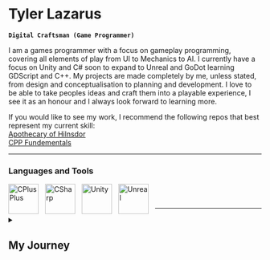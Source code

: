 # Tyler Lazarus 
**`Digital Craftsman (Game Programmer)`**

I am a games programmer with a focus on gameplay programming, covering all elements of play from UI to Mechanics to AI. I currently have a focus on Unity and C# soon to expand to Unreal and GoDot learning GDScript and C++. My projects are made completely by me, unless stated, from design and conceptualisation to planning and development. I love to be able to take peoples ideas and craft them into a playable experience, I see it as an honour and I always look forward to learning more.  

If you would like to see my work, I recommend the following repos that best represent my current skill:  
<a href= "https://github.com/TSGameDev/AOH-CodeSnippet">Apothecary of Hilnsdor</a>  
<a href= "https://github.com/TSGameDev/CPP_Fundamentals">CPP Fundementals</a>  

---

### Languages and Tools  
<img align="left" alt="CPlusPlus" width="60px" style="padding-right:10px;" src="https://cdn.jsdelivr.net/gh/devicons/devicon/icons/cplusplus/cplusplus-original.svg"/>  
<img align="left" alt="CSharp" width="60px" style="padding-right:10px;" src="https://cdn.jsdelivr.net/gh/devicons/devicon/icons/csharp/csharp-original.svg"/>  
<img align="left" alt="Unity" width="60px" style="padding-right:10px;" src="https://cdn.jsdelivr.net/gh/devicons/devicon/icons/unity/unity-original.svg" />  
<img align="left" alt="Unreal" width="60px" style="padding-right:10px;" src="https://cdn.jsdelivr.net/gh/devicons/devicon/icons/unrealengine/unrealengine-original.svg" /><br><br>

---

<details>
  <summary><h2> My Journey </h2></summary>
  <details>
    <summary>Life</summary>
    <h3> Life </h3>
    <ul>
      <li> Been a consumer in the games industry since age 5. </li>
      <li> Studied Computer Science in year 9 and used Python. This was my first experience with programming and lead to me deciding to become a programmer. </li>
      <li> Studied game development in university graduating with a BSc First with Honours in Interactive Digital Immersion. </li>
      <li> Joined the Mastered bootcamp to learn more about the industry and filled missing knowledge. </li>
    </ul>
  </details>
  <details>
    <summary>Hobbies</summary>
    <h3> Hobbies </h3>
    <ul>
      <li> I enjoy playing any and all games </li>
      <li>  </li>
      <li>  </li>
      <li>  </li>
    </ul>
  </details>
  <details>
    <summary>Current Projects</summary>
    <h3> Current Projects </h3>
    <ul>
      <li>  </li>
      <li>  </li>
      <li>  </li>
      <li>  </li>
    </ul>
  </details>
</details>


<!--
**TSGameDev/TSGameDev** is a ✨ _special_ ✨ repository because its `README.md` (this file) appears on your GitHub profile.

Here are some ideas to get you started:

- 🔭 I’m currently working on ...
- 🌱 I’m currently learning ...
- 👯 I’m looking to collaborate on ...
- 🤔 I’m looking for help with ...
- 💬 Ask me about ...
- 📫 How to reach me: ...
- 😄 Pronouns: ...
- ⚡ Fun fact: ...
-->
